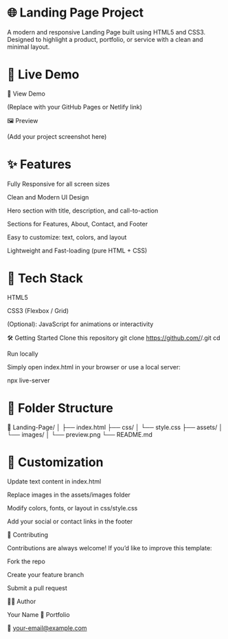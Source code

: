 # 🌐 Landing Page Project

A modern and responsive Landing Page built using HTML5 and CSS3.
Designed to highlight a product, portfolio, or service with a clean and minimal layout.

# 🚀 Live Demo

🔗 View Demo

(Replace with your GitHub Pages or Netlify link)

🖼️ Preview


(Add your project screenshot here)

# ✨ Features

Fully Responsive for all screen sizes

Clean and Modern UI Design

Hero section with title, description, and call-to-action

Sections for Features, About, Contact, and Footer

Easy to customize: text, colors, and layout

Lightweight and Fast-loading (pure HTML + CSS)

# 🧰 Tech Stack

HTML5

CSS3 (Flexbox / Grid)

(Optional): JavaScript for animations or interactivity

🛠️ Getting Started
Clone this repository
git clone https://github.com/<your-username>/<repo-name>.git
cd <repo-name>

Run locally

Simply open index.html in your browser
or use a local server:

npx live-server

# 🧩 Folder Structure
📁 Landing-Page/
│
├── index.html
├── css/
│   └── style.css
├── assets/
│   └── images/
│       └── preview.png
└── README.md

# 🎨 Customization

Update text content in index.html

Replace images in the assets/images folder

Modify colors, fonts, or layout in css/style.css

Add your social or contact links in the footer

🤝 Contributing

Contributions are always welcome!
If you’d like to improve this template:

Fork the repo

Create your feature branch

Submit a pull request



👨‍💻 Author

Your Name
💼 Portfolio

📧 your-email@example.com
